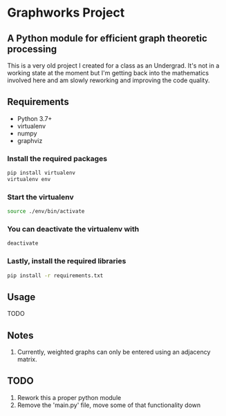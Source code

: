 # Graphworks Project

## A Python module for efficient graph theoretic processing

This is a very old project I created for a class as an Undergrad. It's not in a
working state at the moment but I'm getting back into the mathematics involved here
and am slowly reworking and improving the code quality.

## Requirements

* Python 3.7+
* virtualenv
* numpy
* graphviz

### Install the required packages

```sh
pip install virtualenv
virtualenv env
```

### Start the virtualenv

```sh
source ./env/bin/activate
```

### You can deactivate the virtualenv with

```sh
deactivate
```

### Lastly, install the required libraries

```sh
pip install -r requirements.txt
```

## Usage

TODO

## Notes

1. Currently, weighted graphs can only be entered using an adjacency matrix.

## TODO

1. Rework this a proper python module 
1. Remove the 'main.py' file, move some of that functionality down
